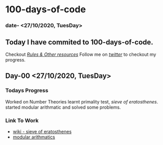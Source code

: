 # 100-days-of-code 
### date- <27/10/2020, TuesDay>

## Today I have commited to 100-days-of-code.

Checkout [_Rules & Other resources_](https://github.com/jd-07/100-days-of-code/blob/master/README.md)
Follow me on [_twitter_](https://twitter.com/Jd_077) to checkout my progress.


## Day-00 <27/10/2020, TuesDay>
### Todays Progress
Worked on Number Theories
learnt primality test, _sieve of eratosthenes_. started modular arithmatic and solved some problems.

### Link To Work
- [wiki - sieve of eratosthenes](https://en.wikipedia.org/wiki/Sieve_of_Eratosthenes#:~:text=In%20mathematics%2C%20the%20sieve%20of,up%20to%20any%20given%20limit.&text=This%20is%20the%20sieve's%20key,for%20divisibility%20by%20each%20prime.)
- [modular arithmatics](https://www.geeksforgeeks.org/modular-arithmetic/)
